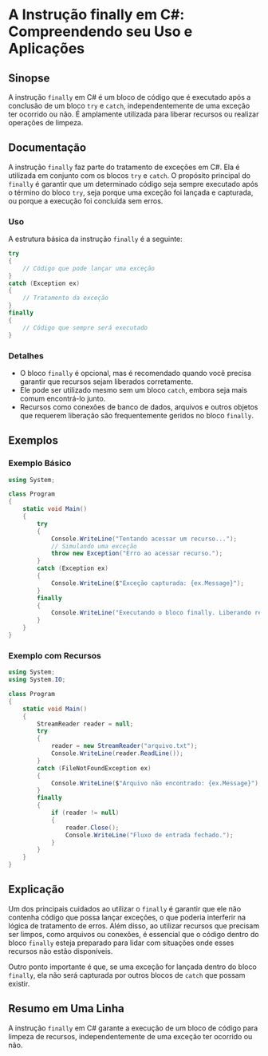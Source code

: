 <!--
Meta Description: # A Instrução finally em C#: Compreendendo seu Uso e Aplicações ## Sinopse A instrução `finally` em C# é um bloco de código que é executado após a con...
Meta Keywords: finally, que, bloco, exceção, recursos
-->

# A Instrução finally em C#: Compreendendo seu Uso e Aplicações

## Sinopse
A instrução `finally` em C# é um bloco de código que é executado após a conclusão de um bloco `try` e `catch`, independentemente de uma exceção ter ocorrido ou não. É amplamente utilizada para liberar recursos ou realizar operações de limpeza.

## Documentação
A instrução `finally` faz parte do tratamento de exceções em C#. Ela é utilizada em conjunto com os blocos `try` e `catch`. O propósito principal do `finally` é garantir que um determinado código seja sempre executado após o término do bloco `try`, seja porque uma exceção foi lançada e capturada, ou porque a execução foi concluída sem erros. 

### Uso
A estrutura básica da instrução `finally` é a seguinte:

```csharp
try
{
    // Código que pode lançar uma exceção
}
catch (Exception ex)
{
    // Tratamento da exceção
}
finally
{
    // Código que sempre será executado
}
```

### Detalhes
- O bloco `finally` é opcional, mas é recomendado quando você precisa garantir que recursos sejam liberados corretamente.
- Ele pode ser utilizado mesmo sem um bloco `catch`, embora seja mais comum encontrá-lo junto.
- Recursos como conexões de banco de dados, arquivos e outros objetos que requerem liberação são frequentemente geridos no bloco `finally`.

## Exemplos

### Exemplo Básico
```csharp
using System;

class Program
{
    static void Main()
    {
        try
        {
            Console.WriteLine("Tentando acessar um recurso...");
            // Simulando uma exceção
            throw new Exception("Erro ao acessar recurso.");
        }
        catch (Exception ex)
        {
            Console.WriteLine($"Exceção capturada: {ex.Message}");
        }
        finally
        {
            Console.WriteLine("Executando o bloco finally. Liberando recursos.");
        }
    }
}
```

### Exemplo com Recursos
```csharp
using System;
using System.IO;

class Program
{
    static void Main()
    {
        StreamReader reader = null;
        try
        {
            reader = new StreamReader("arquivo.txt");
            Console.WriteLine(reader.ReadLine());
        }
        catch (FileNotFoundException ex)
        {
            Console.WriteLine($"Arquivo não encontrado: {ex.Message}");
        }
        finally
        {
            if (reader != null)
            {
                reader.Close();
                Console.WriteLine("Fluxo de entrada fechado.");
            }
        }
    }
}
```

## Explicação
Um dos principais cuidados ao utilizar o `finally` é garantir que ele não contenha código que possa lançar exceções, o que poderia interferir na lógica de tratamento de erros. Além disso, ao utilizar recursos que precisam ser limpos, como arquivos ou conexões, é essencial que o código dentro do bloco `finally` esteja preparado para lidar com situações onde esses recursos não estão disponíveis.

Outro ponto importante é que, se uma exceção for lançada dentro do bloco `finally`, ela não será capturada por outros blocos de `catch` que possam existir.

## Resumo em Uma Linha
A instrução `finally` em C# garante a execução de um bloco de código para limpeza de recursos, independentemente de uma exceção ter ocorrido ou não.